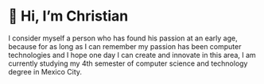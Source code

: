 # 👋 Hi, I’m Christian

I consider myself a person who has found his passion at an early age, because for as long as I can remember my passion has been computer technologies and I hope one day I can create and innovate in this area, I am currently studying my 4th semester of computer science and technology degree in Mexico City.
